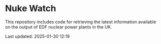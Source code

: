 # Nuke Watch

This repository includes code for retrieving the latest information available on the output of EDF nuclear power plants in the UK.

Last updated: 2025-01-30 12:19